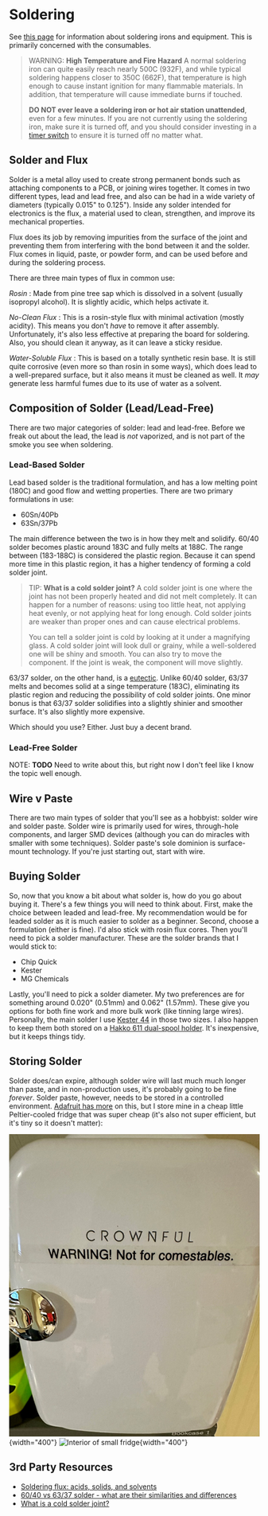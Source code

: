 # Soldering

See [this page](../tools/hand-tools.md#soldering-ironstation) for information
about soldering irons and equipment. This is primarily concerned with the
consumables.

> WARNING: **High Temperature and Fire Hazard** A normal soldering iron
> can quite easily reach nearly 500C (932F), and while typical soldering
> happens closer to 350C (662F), that temperature is high enough to
> cause instant ignition for many flammable materials. In addition, that
> temperature will cause immediate burns if touched.
>
> **DO NOT ever leave a soldering iron or hot air station unattended**,
> even for a few minutes. If you are not currently using the soldering
> iron, make sure it is turned off, and you should consider investing in
> a [timer
> switch](https://www.mcmaster.com/products/timer-switches/timer-switches-8/)
> to ensure it is turned off no matter what.
## Solder and Flux

Solder is a metal alloy used to create strong permanent bonds such as attaching
components to a PCB, or joining wires together. It comes in two different types,
lead and lead free, and also can be had in a wide variety of diameters
(typically 0.015" to 0.125"). Inside any solder intended for electronics is the
flux, a material used to clean, strengthen, and improve its mechanical
properties.

Flux does its job by removing impurities from the surface of the joint and
preventing them from interfering with the bond between it and the solder. Flux
comes in liquid, paste, or powder form, and can be used before and during the
soldering process.

There are three main types of flux in common use:

_Rosin_
: Made from pine tree sap which is dissolved in a solvent (usually
isopropyl alcohol). It is slightly acidic, which helps activate it.

_No-Clean Flux_
: This is a rosin-style flux with minimal activation (mostly acidity). This
means you don't _have_ to remove it after assembly. Unfortunately, it's also
less effective at preparing the board for soldering. Also, you should clean it
anyway, as it can leave a sticky residue.

_Water-Soluble Flux_
: This is based on a totally synthetic resin base. It is still quite corrosive
(even more so than rosin in some ways), which does lead to a well-prepared
surface, but it also means it must be cleaned as well. It _may_ generate less
harmful fumes due to its use of water as a solvent.

## Composition of Solder (Lead/Lead-Free)

There are two major categories of solder: lead and lead-free. Before we freak
out about the lead, the lead is _not_ vaporized, and is not part of the smoke
you see when soldering. 

### Lead-Based Solder

Lead based solder is the traditional formulation, and has a low melting point
(180C) and good flow and wetting properties. There are two primary formulations
in use:

* 60Sn/40Pb
* 63Sn/37Pb

The main difference between the two is in how they melt and solidify. 60/40
solder becomes plastic around 183C and fully melts at 188C. The range between
(183-188C) is considered the plastic region. Because it can spend more time in
this plastic region, it has a higher tendency of forming a cold solder joint.

> TIP: **What is a cold solder joint?** A cold solder joint is one where the
> joint has not been properly heated and did not melt completely. It can happen
> for a number of reasons: using too little heat, not applying heat evenly, or
> not applying heat for long enough. Cold solder joints are weaker than proper
> ones and can cause electrical problems.
>
> You can tell a solder joint is cold by looking at it under a magnifying glass.
> A cold solder joint will look dull or grainy, while a well-soldered one will
> be shiny and smooth. You can also try to move the component. If the joint is
> weak, the component will move slightly.

63/37 solder, on the other hand, is a
[eutectic](https://en.wikipedia.org/wiki/Eutectic_system). Unlike 60/40 solder,
63/37 melts and becomes solid at a singe temperature (183C), eliminating its plastic
region and reducing the possibility of cold solder joints. One minor bonus is
that 63/37 solder solidifies into a slightly shinier and smoother surface. It's
also slightly more expensive.

Which should you use? Either. Just buy a decent brand.

### Lead-Free Solder

NOTE: **TODO** Need to write about this, but right now I don't feel like I know
the topic well enough. 

## Wire v Paste

There are two main types of solder that you'll see as a hobbyist: solder wire
and solder paste. Solder wire is primarily used for wires, through-hole
components, and larger SMD devices (although you can do miracles with smaller
with some techniques). Solder paste's sole dominion is surface-mount technology.
If you're just starting out, start with wire.

## Buying Solder

So, now that you know a bit about what solder is, how do you go about buying it.
There's a few things you will need to think about. First, make the choice
between leaded and lead-free. My recommendation would be for leaded solder as it
is much easier to solder as a beginner. Second, choose a formulation (either is
fine). I'd also stick with rosin flux cores. Then you'll need to pick a solder manufacturer. These are the solder brands that I would stick to:

* Chip Quick
* Kester
* MG Chemicals

Lastly, you'll need to pick a solder diameter. My two preferences are for
something around 0.020" (0.51mm) and 0.062" (1.57mm). These give you options for
both fine work and more bulk work (like tinning large wires). Personally, the
main solder I use [Kester
44](https://www.kester.com/products/product/44-flux-cored-wire) in those two
sizes. I also happen to keep them both stored on a [Hakko 611 dual-spool
holder](https://hakkousa.com/611-dual-solder-spool-reel.html). It's inexpensive,
but it keeps things tidy.

## Storing Solder

Solder does/can expire, although solder wire will last much much longer than
paste, and in non-production uses, it's probably going to be fine _forever_.
Solder paste, however, needs to be stored in a controlled environment. [Adafruit
has more](https://learn.adafruit.com/smt-manufacturing/solder-paste-storage) on
this, but I store mine in a cheap little Peltier-cooled fridge that was super
cheap (it's also not super efficient, but it's tiny so it doesn't matter):

![Exterior of small fridge](../img/solder-fridge-exterior.jpg){width="400"} ![Interior of small
fridge](../img/solder-fridge-interior.jpg){width="400"}

## 3rd Party Resources

* [Soldering flux: acids, solids, and solvents]( https://www.protoexpress.com/blog/soldering-flux-acids-solids-and-solvents/)
* [60/40 vs 63/37 solder - what are their similarities and differences](https://www.raypcb.com/60_40-vs-63_37-solder/)
* [What is a cold solder joint?](https://electronicshacks.com/what-is-a-cold-solder-joint/)